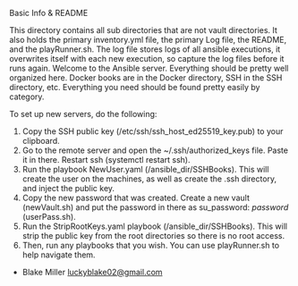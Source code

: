Basic Info & README

This directory contains all sub directories that are not vault directories. It also holds the primary inventory.yml file, the primary Log file, the README, and the playRunner.sh.
The log file stores logs of all ansible executions, it overwrites itself with each new execution, so capture the log files before it runs again.
Welcome to the Ansible server. Everything should be pretty well organized here. Docker books are in the Docker directory, SSH in the SSH directory, etc. Everything you need should be found pretty easily by category.


To set up new servers, do the following:
1. Copy the SSH public key (/etc/ssh/ssh_host_ed25519_key.pub) to your clipboard.
2. Go to the remote server and open the ~/.ssh/authorized_keys file. Paste it in there. Restart ssh (systemctl restart ssh).
3. Run the playbook NewUser.yaml (<path>/ansible_dir/SSHBooks). This will create the <user> user on the machines, as well as create the .ssh directory, and inject the public key.
4. Copy the new password that was created. Create a new vault (newVault.sh) and put the password in there as su_password: *password* (userPass.sh).
5. Run the StripRootKeys.yaml playbook (<path>/ansible_dir/SSHBooks). This will strip the public key from the root directories so there is no root access.
6. Then, run any playbooks that you wish. You can use playRunner.sh to help navigate them.

- Blake Miller
luckyblake02@gmail.com
